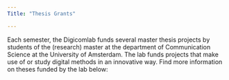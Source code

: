 ```yaml
---
Title: "Thesis Grants"

---
```


Each semester, the Digicomlab funds several master thesis projects by students of the (research) master at the department of Communication Science at the University of Amsterdam. The lab funds projects that make use of or study digital methods in an innovative way. Find more information on theses funded by the lab below:
